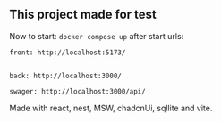 
## This project made for test 

Now to start:
```docker compose up```
after start urls:
```
front: http://localhost:5173/


back: http://localhost:3000/

swager: http://localhost:3000/api/
```
Made with react, nest, MSW, chadcnUi, sqllite and vite.
